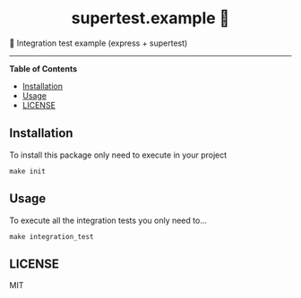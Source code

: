 <div align="center">
    <h1>supertest.example 🧪 </h1>
</div>

<p>🧪 Integration test example (express + supertest)</p>

---

<!-- START doctoc generated TOC please keep comment here to allow auto update -->
<!-- DON'T EDIT THIS SECTION, INSTEAD RE-RUN doctoc TO UPDATE -->
**Table of Contents**

- [Installation](#installation)
- [Usage](#usage)
- [LICENSE](#license)

<!-- END doctoc generated TOC please keep comment here to allow auto update -->

## Installation

To install this package only need to execute in your project

```shell script
make init
```

## Usage

To execute all the integration tests you only need to...

```shell script
make integration_test
```

## LICENSE

MIT
